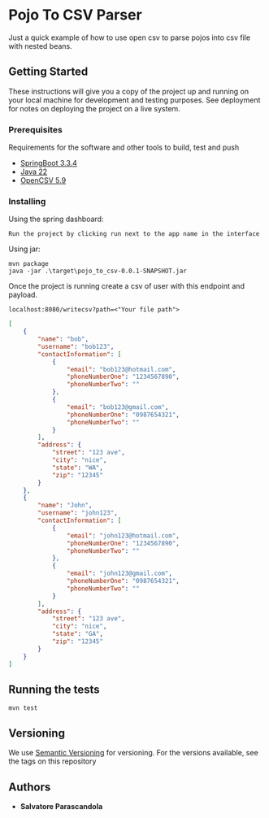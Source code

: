 # Pojo To CSV Parser

Just a quick example of how to use open csv to parse pojos into csv file with nested beans.

## Getting Started

These instructions will give you a copy of the project up and running on
your local machine for development and testing purposes. See deployment
for notes on deploying the project on a live system.

### Prerequisites

Requirements for the software and other tools to build, test and push

- [SpringBoot 3.3.4](https://spring.io/)
- [Java 22](https://www.oracle.com/java/technologies/javase/jdk22-archive-downloads.html)
- [OpenCSV 5.9](https://opencsv.sourceforge.net/)

### Installing

Using the spring dashboard:

    Run the project by clicking run next to the app name in the interface

Using jar:

    mvn package
    java -jar .\target\pojo_to_csv-0.0.1-SNAPSHOT.jar

Once the project is running create a csv of user with this endpoint and payload.

```localhost:8080/writecsv?path=<"Your file path">```

```json
[
    {
        "name": "bob",
        "username": "bob123",
        "contactInformation": [ 
            {
                "email": "bob123@hotmail.com",
                "phoneNumberOne": "1234567890",
                "phoneNumberTwo": ""
            },
            {
                "email": "bob123@gmail.com",
                "phoneNumberOne": "0987654321",
                "phoneNumberTwo": ""
            }
        ],
        "address": {
            "street": "123 ave",
            "city": "nice",
            "state": "WA",
            "zip": "12345"
        }
    },
    {
        "name": "John",
        "username": "john123",
        "contactInformation": [ 
            {
                "email": "john123@hotmail.com",
                "phoneNumberOne": "1234567890",
                "phoneNumberTwo": ""
            },
            {
                "email": "john123@gmail.com",
                "phoneNumberOne": "0987654321",
                "phoneNumberTwo": ""
            }
        ],
        "address": {
            "street": "123 ave",
            "city": "nice",
            "state": "GA",
            "zip": "12345"
        }
    }
]
```

## Running the tests

```mvn test```

## Versioning

We use [Semantic Versioning](http://semver.org/) for versioning. For the versions
available, see the tags on this
repository

## Authors

- **Salvatore Parascandola**
